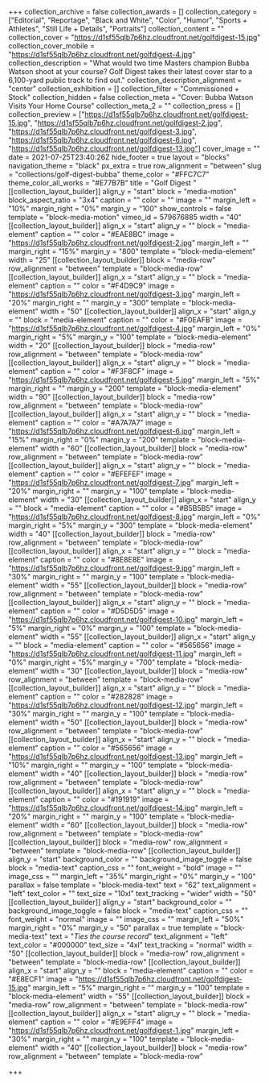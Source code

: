 +++
collection_archive = false
collection_awards = []
collection_category = ["Editorial", "Reportage", "Black and White", "Color", "Humor", "Sports + Athletes", "Still Life + Details", "Portraits"]
collection_content = ""
collection_cover = "https://d1sf55qlb7p6hz.cloudfront.net/golfdigest-15.jpg"
collection_cover_mobile = "https://d1sf55qlb7p6hz.cloudfront.net/golfdigest-4.jpg"
collection_description = "What would two time Masters champion Bubba Watson shoot at your course? Golf Digest takes their latest cover star to a 6,100-yard public track to find out."
collection_description_alignment = "center"
collection_exhibition = []
collection_filter = "Commissioned + Stock"
collection_hidden = false
collection_meta = "Cover: Bubba Watson Visits Your Home Course"
collection_meta_2 = ""
collection_press = []
collection_preview = ["https://d1sf55qlb7p6hz.cloudfront.net/golfdigest-15.jpg", "https://d1sf55qlb7p6hz.cloudfront.net/golfdigest-2.jpg", "https://d1sf55qlb7p6hz.cloudfront.net/golfdigest-3.jpg", "https://d1sf55qlb7p6hz.cloudfront.net/golfdigest-6.jpg", "https://d1sf55qlb7p6hz.cloudfront.net/golfdigest-13.jpg"]
cover_image = ""
date = 2021-07-25T23:40:26Z
hide_footer = true
layout = "blocks"
navigation_theme = "black"
px_extra = true
row_alignment = "between"
slug = "collections/golf-digest-bubba"
theme_color = "#FFC7C7"
theme_color_all_works = "#E77B7B"
title = "Golf Digest "
[[collection_layout_builder]]
align_y = "start"
block = "media-motion"
block_aspect_ratio = "3x4"
caption = ""
color = ""
image = ""
margin_left = "10%"
margin_right = "0%"
margin_y = "100"
show_controls = false
template = "block-media-motion"
vimeo_id = 579676885
width = "40"
[[collection_layout_builder]]
align_x = "start"
align_y = ""
block = "media-element"
caption = ""
color = "#EAE8BC"
image = "https://d1sf55qlb7p6hz.cloudfront.net/golfdigest-2.jpg"
margin_left = ""
margin_right = "15%"
margin_y = "800"
template = "block-media-element"
width = "25"
[[collection_layout_builder]]
block = "media-row"
row_alignment = "between"
template = "block-media-row"
[[collection_layout_builder]]
align_x = "start"
align_y = ""
block = "media-element"
caption = ""
color = "#F4D9C9"
image = "https://d1sf55qlb7p6hz.cloudfront.net/golfdigest-3.jpg"
margin_left = "20%"
margin_right = ""
margin_y = "300"
template = "block-media-element"
width = "50"
[[collection_layout_builder]]
align_x = "start"
align_y = ""
block = "media-element"
caption = ""
color = "#F0EAFB"
image = "https://d1sf55qlb7p6hz.cloudfront.net/golfdigest-4.jpg"
margin_left = "0%"
margin_right = "5%"
margin_y = "100"
template = "block-media-element"
width = "20"
[[collection_layout_builder]]
block = "media-row"
row_alignment = "between"
template = "block-media-row"
[[collection_layout_builder]]
align_x = "start"
align_y = ""
block = "media-element"
caption = ""
color = "#F3F8CF"
image = "https://d1sf55qlb7p6hz.cloudfront.net/golfdigest-5.jpg"
margin_left = "5%"
margin_right = ""
margin_y = "200"
template = "block-media-element"
width = "90"
[[collection_layout_builder]]
block = "media-row"
row_alignment = "between"
template = "block-media-row"
[[collection_layout_builder]]
align_x = "start"
align_y = ""
block = "media-element"
caption = ""
color = "#A7A7A7"
image = "https://d1sf55qlb7p6hz.cloudfront.net/golfdigest-6.jpg"
margin_left = "15%"
margin_right = "0%"
margin_y = "200"
template = "block-media-element"
width = "60"
[[collection_layout_builder]]
block = "media-row"
row_alignment = "between"
template = "block-media-row"
[[collection_layout_builder]]
align_x = "start"
align_y = ""
block = "media-element"
caption = ""
color = "#EFEFEF"
image = "https://d1sf55qlb7p6hz.cloudfront.net/golfdigest-7.jpg"
margin_left = "20%"
margin_right = ""
margin_y = "100"
template = "block-media-element"
width = "30"
[[collection_layout_builder]]
align_x = "start"
align_y = ""
block = "media-element"
caption = ""
color = "#B5B5B5"
image = "https://d1sf55qlb7p6hz.cloudfront.net/golfdigest-8.jpg"
margin_left = "0%"
margin_right = "5%"
margin_y = "300"
template = "block-media-element"
width = "40"
[[collection_layout_builder]]
block = "media-row"
row_alignment = "between"
template = "block-media-row"
[[collection_layout_builder]]
align_x = "start"
align_y = ""
block = "media-element"
caption = ""
color = "#8E8E8E"
image = "https://d1sf55qlb7p6hz.cloudfront.net/golfdigest-9.jpg"
margin_left = "30%"
margin_right = ""
margin_y = "100"
template = "block-media-element"
width = "55"
[[collection_layout_builder]]
block = "media-row"
row_alignment = "between"
template = "block-media-row"
[[collection_layout_builder]]
align_x = "start"
align_y = ""
block = "media-element"
caption = ""
color = "#D5D5D5"
image = "https://d1sf55qlb7p6hz.cloudfront.net/golfdigest-10.jpg"
margin_left = "5%"
margin_right = "0%"
margin_y = "100"
template = "block-media-element"
width = "55"
[[collection_layout_builder]]
align_x = "start"
align_y = ""
block = "media-element"
caption = ""
color = "#565656"
image = "https://d1sf55qlb7p6hz.cloudfront.net/golfdigest-11.jpg"
margin_left = "0%"
margin_right = "5%"
margin_y = "700"
template = "block-media-element"
width = "30"
[[collection_layout_builder]]
block = "media-row"
row_alignment = "between"
template = "block-media-row"
[[collection_layout_builder]]
align_x = "start"
align_y = ""
block = "media-element"
caption = ""
color = "#282828"
image = "https://d1sf55qlb7p6hz.cloudfront.net/golfdigest-12.jpg"
margin_left = "30%"
margin_right = ""
margin_y = "100"
template = "block-media-element"
width = "50"
[[collection_layout_builder]]
block = "media-row"
row_alignment = "between"
template = "block-media-row"
[[collection_layout_builder]]
align_x = "start"
align_y = ""
block = "media-element"
caption = ""
color = "#565656"
image = "https://d1sf55qlb7p6hz.cloudfront.net/golfdigest-13.jpg"
margin_left = "10%"
margin_right = ""
margin_y = "100"
template = "block-media-element"
width = "40"
[[collection_layout_builder]]
block = "media-row"
row_alignment = "between"
template = "block-media-row"
[[collection_layout_builder]]
align_x = "start"
align_y = ""
block = "media-element"
caption = ""
color = "#191919"
image = "https://d1sf55qlb7p6hz.cloudfront.net/golfdigest-14.jpg"
margin_left = "20%"
margin_right = ""
margin_y = "100"
template = "block-media-element"
width = "60"
[[collection_layout_builder]]
block = "media-row"
row_alignment = "between"
template = "block-media-row"
[[collection_layout_builder]]
block = "media-row"
row_alignment = "between"
template = "block-media-row"
[[collection_layout_builder]]
align_y = "start"
background_color = ""
background_image_toggle = false
block = "media-text"
caption_css = ""
font_weight = "bold"
image = ""
image_css = ""
margin_left = "35%"
margin_right = "0%"
margin_y = "100"
parallax = false
template = "block-media-text"
text = "62"
text_alignment = "left"
text_color = ""
text_size = "10xl"
text_tracking = "wider"
width = "50"
[[collection_layout_builder]]
align_y = "start"
background_color = ""
background_image_toggle = false
block = "media-text"
caption_css = ""
font_weight = "normal"
image = ""
image_css = ""
margin_left = "50%"
margin_right = "0%"
margin_y = "50"
parallax = true
template = "block-media-text"
text = "_Ties the course record_"
text_alignment = "left"
text_color = "#000000"
text_size = "4xl"
text_tracking = "normal"
width = "50"
[[collection_layout_builder]]
block = "media-row"
row_alignment = "between"
template = "block-media-row"
[[collection_layout_builder]]
align_x = "start"
align_y = ""
block = "media-element"
caption = ""
color = "#E8ECF1"
image = "https://d1sf55qlb7p6hz.cloudfront.net/golfdigest-15.jpg"
margin_left = "5%"
margin_right = ""
margin_y = "100"
template = "block-media-element"
width = "55"
[[collection_layout_builder]]
block = "media-row"
row_alignment = "between"
template = "block-media-row"
[[collection_layout_builder]]
align_x = "start"
align_y = ""
block = "media-element"
caption = ""
color = "#E9EFF4"
image = "https://d1sf55qlb7p6hz.cloudfront.net/golfdigest-1.jpg"
margin_left = "30%"
margin_right = ""
margin_y = "100"
template = "block-media-element"
width = "40"
[[collection_layout_builder]]
block = "media-row"
row_alignment = "between"
template = "block-media-row"

+++
